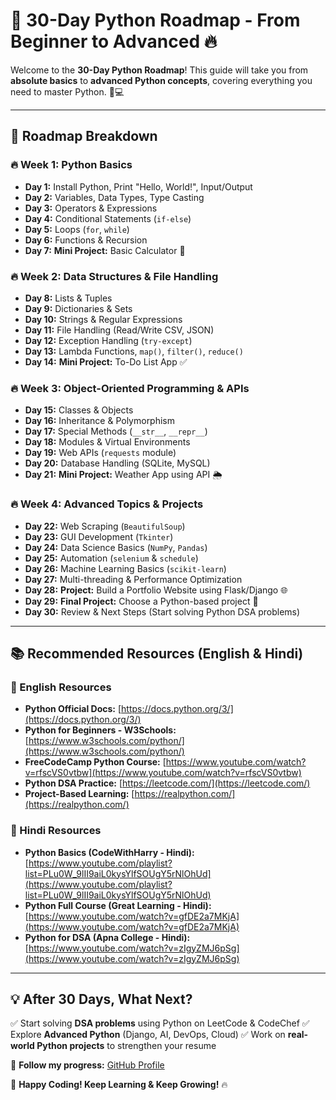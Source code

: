 # 🚀 30-Day Python Roadmap - From Beginner to Advanced 🔥

Welcome to the **30-Day Python Roadmap**! This guide will take you from **absolute basics** to **advanced Python concepts**, covering everything you need to master Python. 🐍💻

---

## 📅 Roadmap Breakdown

### **🔥 Week 1: Python Basics**
- **Day 1:** Install Python, Print "Hello, World!", Input/Output
- **Day 2:** Variables, Data Types, Type Casting
- **Day 3:** Operators & Expressions
- **Day 4:** Conditional Statements (`if-else`)
- **Day 5:** Loops (`for`, `while`)
- **Day 6:** Functions & Recursion
- **Day 7:** **Mini Project:** Basic Calculator 🧮

### **🔥 Week 2: Data Structures & File Handling**
- **Day 8:** Lists & Tuples
- **Day 9:** Dictionaries & Sets
- **Day 10:** Strings & Regular Expressions
- **Day 11:** File Handling (Read/Write CSV, JSON)
- **Day 12:** Exception Handling (`try-except`)
- **Day 13:** Lambda Functions, `map()`, `filter()`, `reduce()`
- **Day 14:** **Mini Project:** To-Do List App ✅

### **🔥 Week 3: Object-Oriented Programming & APIs**
- **Day 15:** Classes & Objects
- **Day 16:** Inheritance & Polymorphism
- **Day 17:** Special Methods (`__str__`, `__repr__`)
- **Day 18:** Modules & Virtual Environments
- **Day 19:** Web APIs (`requests` module)
- **Day 20:** Database Handling (SQLite, MySQL)
- **Day 21:** **Mini Project:** Weather App using API 🌦️

### **🔥 Week 4: Advanced Topics & Projects**
- **Day 22:** Web Scraping (`BeautifulSoup`)
- **Day 23:** GUI Development (`Tkinter`)
- **Day 24:** Data Science Basics (`NumPy`, `Pandas`)
- **Day 25:** Automation (`selenium` & `schedule`)
- **Day 26:** Machine Learning Basics (`scikit-learn`)
- **Day 27:** Multi-threading & Performance Optimization
- **Day 28:** **Project:** Build a Portfolio Website using Flask/Django 🌐
- **Day 29:** **Final Project:** Choose a Python-based project 🚀
- **Day 30:** Review & Next Steps (Start solving Python DSA problems)

---

## 📚 Recommended Resources (English & Hindi)

### **📖 English Resources**
- **Python Official Docs:** [https://docs.python.org/3/](https://docs.python.org/3/)
- **Python for Beginners - W3Schools:** [https://www.w3schools.com/python/](https://www.w3schools.com/python/)
- **FreeCodeCamp Python Course:** [https://www.youtube.com/watch?v=rfscVS0vtbw](https://www.youtube.com/watch?v=rfscVS0vtbw)
- **Python DSA Practice:** [https://leetcode.com/](https://leetcode.com/)
- **Project-Based Learning:** [https://realpython.com/](https://realpython.com/)

### **📖 Hindi Resources**
- **Python Basics (CodeWithHarry - Hindi):** [https://www.youtube.com/playlist?list=PLu0W_9lII9aiL0kysYlfSOUgY5rNlOhUd](https://www.youtube.com/playlist?list=PLu0W_9lII9aiL0kysYlfSOUgY5rNlOhUd)
- **Python Full Course (Great Learning - Hindi):** [https://www.youtube.com/watch?v=gfDE2a7MKjA](https://www.youtube.com/watch?v=gfDE2a7MKjA)
- **Python for DSA (Apna College - Hindi):** [https://www.youtube.com/watch?v=zIgyZMJ6pSg](https://www.youtube.com/watch?v=zIgyZMJ6pSg)

---

## 💡 After 30 Days, What Next?
✅ Start solving **DSA problems** using Python on LeetCode & CodeChef
✅ Explore **Advanced Python** (Django, AI, DevOps, Cloud)
✅ Work on **real-world Python projects** to strengthen your resume

🔗 **Follow my progress:** [GitHub Profile](https://github.com/iankushsingh)

🚀 **Happy Coding! Keep Learning & Keep Growing!** 🔥
